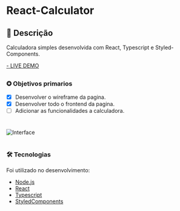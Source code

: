 # React-Calculator
## 📖 Descrição 
<p>Calculadora simples desenvolvida com React, Typescript e Styled-Components. </p>

<a href="nonocalculatorreact.netlify.app" target="_blank">- LIVE DEMO</a>

##

### ✪ Objetivos primarios

- [x] Desenvolver o wireframe da pagina.
- [x] Desenvolver todo o frontend da pagina.
- [ ] Adicionar as funcionalidades a calculadora.

#
![Interface](https://i.imgur.com/rzSiDnM.png)
#

### 🛠 Tecnologias

Foi utilizado no desenvolvimento:
- [Node.js](https://nodejs.org/en/)
- [React](https://pt-br.reactjs.org/)
- [Typescript](https://www.typescriptlang.org/)
- [StyledComponents](https://styled-components.com/)

